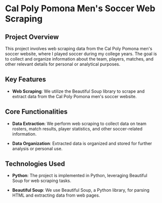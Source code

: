 # Cal Poly Pomona Men's Soccer Web Scraping

## Project Overview

This project involves web scraping data from the Cal Poly Pomona men's soccer website, where I played soccer during my college years. The goal is to collect and organize information about the team, players, matches, and other relevant details for personal or analytical purposes.

## Key Features

- **Web Scraping**: We utilize the Beautiful Soup library to scrape and extract data from the Cal Poly Pomona men's soccer website.

## Core Functionalities

- **Data Extraction**: We perform web scraping to collect data on team rosters, match results, player statistics, and other soccer-related information.

- **Data Organization**: Extracted data is organized and stored for further analysis or personal use.

## Technologies Used

- **Python**: The project is implemented in Python, leveraging Beautiful Soup for web scraping tasks.

- **Beautiful Soup**: We use Beautiful Soup, a Python library, for parsing HTML and extracting data from web pages.


